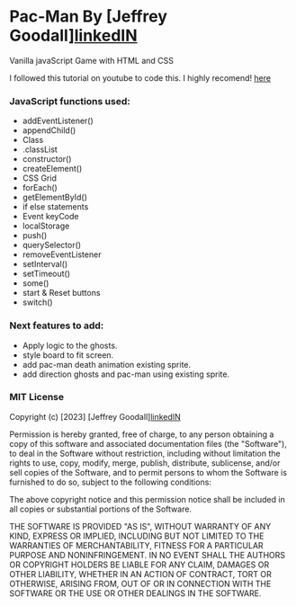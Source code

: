 # Pac-Man By [Jeffrey Goodall][linkedIN](https://www.linkedin.com/in/jeffgoodall/) 
Vanilla javaScript Game with HTML and CSS

I followed this tutorial on youtube to code this. I highly recomend!  [here](https://www.youtube.com/channel/UC5DNytAJ6_FISueUfzZCVsw) 


### JavaScript functions used: 
* addEventListener()
* appendChild()
* Class
* .classList
* constructor()
* createElement()
* CSS Grid
* forEach()
* getElementById()
* if else statements
* Event keyCode
* localStorage
* push()
* querySelector()
* removeEventListener
* setInterval()
* setTimeout()
* some()
* start & Reset buttons
* switch()

### Next features to add:
* Apply logic to the ghosts.
* style board to fit screen. 
* add pac-man death animation existing sprite. 
* add direction ghosts and pac-man using existing sprite.

### MIT License
Copyright (c) [2023] [Jeffrey Goodall][linkedIN](https://www.linkedin.com/in/jeffgoodall/) 

Permission is hereby granted, free of charge, to any person obtaining a copy
of this software and associated documentation files (the "Software"), to deal
in the Software without restriction, including without limitation the rights
to use, copy, modify, merge, publish, distribute, sublicense, and/or sell
copies of the Software, and to permit persons to whom the Software is
furnished to do so, subject to the following conditions:

The above copyright notice and this permission notice shall be included in all
copies or substantial portions of the Software.

THE SOFTWARE IS PROVIDED "AS IS", WITHOUT WARRANTY OF ANY KIND, EXPRESS OR
IMPLIED, INCLUDING BUT NOT LIMITED TO THE WARRANTIES OF MERCHANTABILITY,
FITNESS FOR A PARTICULAR PURPOSE AND NONINFRINGEMENT. IN NO EVENT SHALL THE
AUTHORS OR COPYRIGHT HOLDERS BE LIABLE FOR ANY CLAIM, DAMAGES OR OTHER
LIABILITY, WHETHER IN AN ACTION OF CONTRACT, TORT OR OTHERWISE, ARISING FROM,
OUT OF OR IN CONNECTION WITH THE SOFTWARE OR THE USE OR OTHER DEALINGS IN THE
SOFTWARE.
